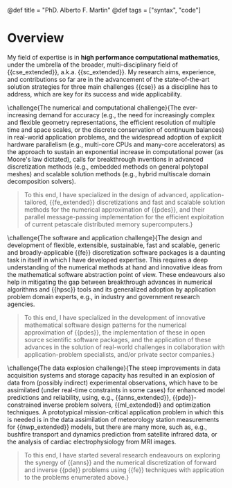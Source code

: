 @def title = "PhD. Alberto F. Martin"
@def tags = ["syntax", "code"]
<!--@@![](/assets/figures/NSWE_48x48_1_trapezoidal_dt_480_tau_dtdiv2.gif) @@ -->


# Overview

My field of expertise is in **high performance computational mathematics**, under the umbrella of the broader, multi-disciplinary field of {{cse_extended}}, a.k.a. {{sc_extended}}. My research aims, experience, and contributions so far are in the advancement of the state-of-the-art solution strategies for three  main challenges {{cse}} as a discipline has to address, which are key for its success and wide applicability.

\challenge{The numerical and computational challenge}{The ever-increasing demand for accuracy (e.g., the need for increasingly complex and flexible geometry representations, the efficient resolution of multiple time and space scales, or the discrete conservation of continuum balances) in real-world application problems, and the widespread adoption of explicit hardware parallelism (e.g., multi-core CPUs and many-core accelerators) as the  approach to sustain an exponential increase in computational power (as Moore's law dictated), calls for breakthrough inventions in advanced discretization methods (e.g., embedded methods on general polytopal meshes) and scalable solution methods (e.g.,  hybrid multiscale  domain decomposition solvers). 

> To this end, I have specialized in the design of advanced, application-tailored, {{fe_extended}} discretizations and fast and scalable solution methods for the numerical approximation of {{pdes}}, and their parallel message-passing implementation for the efficient exploitation of current petascale distributed memory supercomputers.}

\challenge{The software and application challenge}{The design and development of flexible, extensible, sustainable, fast and scalable, generic and broadly-applicable {{fe}} discretization software packages is a daunting task in itself in which I have developed expertise.  This requires a deep understanding of the numerical methods at hand and innovative ideas from the mathematical software abstraction point of view. These endeavours also help in mitigating the gap between breakthrough advances in numerical algorithms and {{hpsc}} tools and its generalized adoption by application problem domain experts, e.g., in industry and government research agencies. 

> To this end, I have specialized in the development of innovative mathematical software design patterns for the numerical approximation of {{pdes}},  the implementation of these in open source scientific software packages, and the application of these advances in the solution of real-world challenges in collaboration with application-problem specialists, and/or private sector companies.}

\challenge{The data explosion challenge}{The steep improvements in data acquisition systems and storage capacity has resulted in an explosion of data from (possibly indirect) experimental observations, which have to be assimilated (under real-time constraints in some cases) for enhanced model predictions and reliability, using, e.g., {{anns_extended}}, {{pde}}-constrained inverse problem solvers, {{ml_extended}} and optimization techniques. A prototypical mission-critical application problem in which this is needed is in the data assimilation of meteorology station measurements for {{nwp_extended}} models, but there are many more, such as, e.g., bushfire transport and dynamics prediction from satellite infrared data, or the analysis of cardiac electrophysiology from MRI images. 

>To this end, I have started several research endeavours on exploring the synergy of {{anns}} and the numerical discretization of forward and inverse {{pde}} problems using {{fe}} techniques with application to the problems enumerated above.}

<!--
## My 10 selected research achievements

1. I have developed a novel bulk-asynchronous, fully-distributed, communicator-aware, inter-level overlapped, and recursive algorithmic adaptation of MultiLevel {{bddc}} preconditioners that efficiently scales up to the 458K cores of the IBM BG/Q supercomputer installed in JSC, Germany, in the solution of linear elliptic {{pde}} problems (e.g., Poisson or Elasticity) with dozens of billions of unknowns. Thanks to these outstanding results (unprecedented in the literature for domain decomposition techniques), `FEMPAR` (see item below) has been qualified for High-Q club status <!--[^1]-->
<!--\citep{brommel_juqueen_2015}, a distinction that the Juelich Supercomputing Center (Germany) awards to the most scalable EU codes. This work was published in a series of two papers at  SIAM Journal of Scientific Computing \citep{badia_highly_2014,badia_multilevel_2016}.
1. I have addressed in a rigorous way the development of algorithms and data structures for parallel adaptive {{fe}} analysis on tree-based meshes endowed with {{sfc}}. The literature clearly failed to explain when and why the parallel algorithms and data structures required to support generic conforming {{fe}} discretizations atop tree-based adaptive meshes are correct. To solve this issue,  I have inferred results based on mathematical propositions and proofs, yielding the (correctness of the) parallel algorithms in the framework. I wrote the {{mpi}}-parallel implementation of these algorithms, which is is available at `FEMPAR`. A strong scaling study of this implementation when applied to Poisson and Maxwell problems reveals  remarkable scalability up to 32.2K CPU cores and 482.2M {{dofs}} on the Marenostrum IV supercomputer.  Besides,  a comparison of `FEMPAR` performance  with that of the state-of-the art `deal.II` software, reveals at least competitive performance, and at most factor 2-3 improvements on a massively parallel supercomputer. This work has been recently published at SIAM Journal on Scientific Computing \citep{Badia2019a}.
1. I have contributed to balancing domain decomposition solvers for large-scale {{pdes}} in the form of new numerical algorithmic inventions and/or adaptation of existing ones towards different goals. In particular: (a) In a paper published at the *International Journal of Numerical methods in Engineering* \citep{badia_enhanced_2013}, I have rehabilitated the Balancing Neumann-Neumann preconditioner as an efficient preconditioning strategy for large-scale fluid and solid mechanics simulations. (b) In a paper published at the *Journal of Scientific Computing* \citep{Badia2018pb}, I have developed a new variant of {{bddc}} for multi-material problems. The new variant, grounded on a material-based aggregation technique, does not require expensive eigenvalue solvers like the mainstream ones based on adaptive selection of constraints, and it has been shown to be 8x times faster (with a problem with half billion {{dofs}} on 8.2K cores), while consuming significantly less memory resources, compared against a state-of-the-art, highly efficient MPI implementation of an adaptive-coarse-space {{bddc}} preconditioner implemented in the PETSc software package from ANL.}(c) In a paper published at *Parallel Computing* \citep{badia_scalability_2015}, I have developed an overlapped coarse/fine-grid message-passing implementation of inexact {{bddc}} solvers that is able to  boost their scalability on petascale computers. (d) In a paper published at *Applied Mathematical Letters* \citep{Badia2019}, I have developed an enhanced variant of the original {{bddc}} preconditioner} that is able to eliminate the condition number matrix dependence on the ratio among the subdomain and mesh resolutions.
1. I have developed a new embedded {{fe}} formulation for elliptic {{pdes}}, the so-called, {{agg}} method \citep{badia_aggregated_2017}, which is able to solve the conditioning and stability issues of embedded {{fe}} methods due to the so-called small cut cell problem using cell agglomeration techniques. The new formulation enjoys the following unique properties, compared to other solutions available in the literature: (1) it allows one to leverage existing parallel algebraic multigrid solvers for solving the underlying systems of linear algebraic equations at large scales; (2) it does not modify the underlying physical problem via stabilization parameters; (3) it is applicable to both continuous and discontinuous Galerkin formulations. The new method \citep{badia_aggregated_2017} was published at *Computer Methods in Applied Mechanics and Engineering*. Recently, I have extended the method to incompressible flow problems (i.e., the Stokes equations), while being able to demonstrate that it is possible to build mixed aggregated {{fe}} pairs (plus face stabilization) in order to enjoy (1)-(3) for such kind of problems. This latter work was published at SIAM Journal on Scientific Computing \citep{badia_stokes_2018}. 
1. I have developed a novel tool for the simulation of the non-linear eddy current, AC loss large-scale modelling of {{hts}} tapes and bulks. The hallmark of this tool, compared to any other currently available in the {{hts}} modelling community, is: (1) its ability to combine arbitrary-order Edge {{fes}} for the Maxwell Equations with {{amr}} on octree-based meshes while exploiting message-passing parallelism in all stages of the simulation pipeline \citep{Olm2019}, and (2) a novel 2-level {{bddc}} preconditioner that I have developed for the linearized discrete Maxwell Equations with heterogeneous materials able to scale up to dozens of thousands for computational cores \citep{Badia2019maxwell}. The numerical tool has been validated experimentally against the so-called Hall probe mapping experiment and it is already providing insightful understanding of the electromagnetic behavior, under different design parameters (e.g., size and shape), of the {{hts}} tapes manufactured by the company OXOLUTIA S.L. All these results have been published in a paper \citep{Olm2019} at *Computer Physics Communications*, and the new 2-level BDDC preconditioner, at the *Finite Elements in Analysis and Design* journal \citep{Badia2019maxwell}.
1. I have developed a pair of new stabilized, variational multiscale {{fe}} discretization schemes for the thermally-coupled incompressible inductionless {{mhd}} system of {{pde}} equations. These new FE schemes are accompanied with new efficient, algorithmically scalable preconditioners tailored for the resulting discrete operators based on a recursive use of block incomplete LU factorization. These preconditioners have been shown to keep the condition number of the multi-physics systems of equations bounded by a constant independent of the mesh resolution and number of processors. The combination of all the novel algorithms developed within this research line has enabled large-scale realistic {{bb}} simulations in nuclear fusion reactors up to scales and (high) Hartmann numbers unprecedented in the computational fusion community. In particular, on a simulation with a 100 million unstructured tetrahedral mesh on 4096 CPU cores of the MN-III supercomputer (at BSC-CNS), with a time step size as large as 0.025 secs, I was able to provide insightful simulation results to the {{mhd}} simulation of a dual-coolant liquid metal blanket designed by the Spanish {{bb}} Technology Programme TECNOFUS. This work was published at the Journal of Computational Physics~\citep{Badia2019a}.
1. I have recently addressed the development the message-passing variants of the algorithms involved in all stages of the {{agg}} method (e.g., construction of cell aggregates, set up of ill-posed {{dof}} constraints, resolution of constraints during parallel {{fe}} assembly, etc.) Up to the fact that the processors might require to retrieve from remote processors the roots of those cell aggregates which are split among processors, this work has proven the {{agg}} method to be a method very amenable to distributed-memory parallelization. In particular, it can be implemented using standard tools in parallel {{fe}} libraries, such as ghost cells nearest neighbour exchanges.  I have implemented these algorithms in `FEMPAR` using {{mpi}} for inter-processor communications. Their high appeal at large scales has been demonstrated with a comprehensive weak scaling test up to 16K cores and up to nearly 300M DOFs and a billion cells in the Marenostrum-IV supercomputer using the Poisson equation on complex 3D domains as model problem. To the best of my knowledge, this is the first time that embedded methods are successfully applied to such large scales. This work has been recently published at a JCR Q1-ranked journal in the field (see reference \citep{Verdugo2019} for more details).
1. During a period of 10 years (2012-2021), I have provided to a group of 10 researchers (on average) access to 38 Million core-hours on different world-class supercomputing facilities (HELIOS, HPC-FF, JUROPA, JUQUEEN, HERMIT, CURIE, MARENOSTRUM II-IV, MINOTAURO, FERMI, HLRN-III, GADI). I have achieved this by preparing winning project access proposals: 28x 4-month Spanish Supercomputing Network (RES) project proposals, 3x 6-month EU-PRACE preparatory access project proposals, 1x EU-PRACE TIER-0 1-year project proposal, 2x 1-year German Gauss Centre of Supercomputing project proposals, and 1x 1-year Australian NCMAS project proposal. 
--> 
<!--%During my senior researcher stage, first at {{cimne}}, and lately at Monash University, Australia, I have played several R & D management roles, while funding the work of other researchers. Within the FETHPC-H2020 *ExaQute* project (spanning 2018-2021), I am the leader of Working Package ''WP3 - Space-time parallelization''}.  %This has allowed me to fund and supervise a 2-year post-doc on robust and scalable adaptive unfitted {{fe}} methods for non-linear solid mechanics problems}. I also prepared a winning project proposal for the *''Personal Técnico de Apoyo (PTA) 2019''* call in order to co-fund the position at UPC of a scientific software engineer  during a 3-year period. Recently, my project  proposal on space-time adaptive unfitted {{fe}} methods has been funded by the Australian  National Computational Merit Allocation Scheme, 2021 call}. I have the role of co-PI in this project. Besides, in the *ERC PoC project FEXFEM*, and the *FP-EU7 FORTISSIMO* project on large-scale modelling of {{hts}} devices, I acted as Delegated Chief Investigator and led the corresponding research project teams within my institution towards achieving the project goals}. On the other hand, -->
<!--
1. I am co-founder, main software architect and project coordinator of `FEMPAR`, an open-source, {{hpc}}, hybrid MPI+OpenMP parallel, scientific software package for the numerical modelling of problems governed by {{pdes}} on {{hpc}} platforms (from multi-core based clusters, to high-end petascale supercomputers). `FEMPAR` has been successfully used in 40x JCR Q1-ranked research papers on different topics and application areas: simulation of turbulent flows and stabilized {{fe}} methods , MHD, monotonic {{fes}}, unfitted {{fes}} and embedded boundary methods, {{amr}}, AM and {{hts}} simulations, and scientific software engineering. It has also been used for the highly efficient implementation of DD solvers and block preconditioning techniques. Its users/developers span different research groups on national and international-level institutions, including UPC, CIMNE, ICMAB-CSIC, CIEMAT, ICTJA-CSIC, Czech Academy of Sciences (Czech Republic), Sandia National Labs (EEUU), North Carolina State University (USA), Duy Tan University (Vietnam),  Monash University (Australia), and l’Ecole Politechnique (Paris). Besides, it has been  a crucial tool for the successful execution of several high-quality EU-funded projects, namely, 1x ERC starting grant, 2x ERC PoC projects, 1x EU-FP7 project, and 3x H2020 projects. I have presented the software engineering inventions which lay the foundations of `FEMPAR` in a series of 4x papers \citep{Badia2020fempar,Olm2019b,badia_fempar_2017,badia_implementation_2013} including a major 76-page manuscript that was published at the *Archives of Computational Methods in Engineering* \citep{badia_fempar_2017} (ranked 5/106 in the area of Computer Science, Interdisciplinary applications. Source: 2018 JCR edition).

1. In \citep{BadiaMartin2021a}, I have addressed the challenge of bridging unfitted {{fe}} methods and adaptive mesh refinement at large scales. To this end, I have developed (and implemented) a parallel message-passing adaptive method that combines the {{agg}} with parallel {{amr}} on octree-based meshes. Mathematical analysis and numerical experiments demonstrate its optimal mesh adaptation capability, robustness to cut location and parallel efficiency, on classical Poisson $hp$-adaptivity benchmarks.  This work opens the path to functional and geometrical error-driven dynamic mesh adaptation with {{agg}} in large-scale realistic scenarios. Likewise, it can offer guidance for bridging other scalable unfitted methods and parallel {{amr}}. Besides, in \citep{badianonlinear2021}, with my post-doc, I have extended this method to large-scale nonlinear problems in solid mechanics.  These two algorithms, together with other modelling and numerical discretization inventions, lay the foundations of an accurate computational model for the simulation of metal {{am}} processes. Given a set of material and printing process parameters, the outcome with relevant industrial interest is the capability to predict potential printing defects, such as excess or lack of powder fusion. This sort of insightful information is crucial for application problem experimentalists, as, e.g., those at the Monash Centre for {{am}}, with whom I collaborate. The advances so far in this regard have been published in two Q1-ranked JCR research journals~\citep{Neiva2020,Neiva2019a}.
 
-->
<!--
## References
@@bibrefs

\biblabel{brommel_juqueen_2015}{1}
1. Brömmel, B. J. N. Wylie, and W. Frings. JUQUEEN Extreme Scaling Workshop 2015. Technical Report FZJ-2015-01645, FZJ-JSC-IB-2015-01, Jülich Supercomputing Center, 2015.
<!--
[^1] Brömmel, B. J. N. Wylie, and W. Frings. JUQUEEN Extreme Scaling Workshop 2015. Technical Report FZJ-2015-01645, FZJ-JSC-IB-2015-01, Jülich Supercomputing Center, 2015.
-->
<!--
\biblabel{badia_highly_2014}{2}
2. S. Badia, A. **F. Martin**, and J. Principe. A Highly Scalable Parallel Implementation of Balancing Domain Decomposition by Constraints. *SIAM Journal on Scientific Computing*, 36(2):C190–C218, 2014. \doi{10.1137/130931989}.

\biblabel{badia_multilevel_2016}{3}
3. S. Badia, **A. F. Martín** and J. Principe. Multilevel Balancing Domain Decomposition at Extreme Scales. *SIAM Journal on Scientific Computing*, 38(1):C22-C52, 2016. \doi{10.1137/15M1013511}.

\biblabel{Badia2019a}{4}
4. S. Badia, **A. F. Martín**, E. Neiva, and F. Verdugo. A Generic Finite Element Framework on Parallel Tree-Based Adaptive Meshes. **SIAM Journal on Scientific Computing**, 42(6):C436–C468, 2020. \doi{10.1137/20M1328786}.

\biblabel{badia_enhanced_2013}{5}
5. S. Badia, **A. F. Martín**, and J. Principe. Enhanced balancing Neumann-Neumann preconditioning in computational fluid and solid mechanics. *International Journal for Numerical Methods in Engineering*, 96(4):203–230, 2013. \doi{10.1002/nme.4541}.

\biblabel{Badia2018pb}{6}
6. S. Badia, **A. F. Martín**, and H. Nguyen. Physics-Based Balancing Domain Decomposition by Constraints for Multi-Material Problems. *Journal of Scientific Computing*, 79(2):718–747, 2019. \doi{10.1007/s10915-018-0870-z}.

\biblabel{badia_scalability_2015}{7}
7. S. Badia, **A. F. Martín**, and J. Principe. On the scalability of inexact balancing domain decomposition by constraints with overlapped coarse/fine corrections. *Parallel Computing*, 50:1–24, 2015. \doi{10.1016/j.parco.2015.09.004}.

\biblabel{Badia2019}{8}
8. S. Badia, **A. F. Martín**, and H. Nguyen. Balancing domain decomposition by constraints associated with subobjects. *Applied Mathematics Letters*, 87:93–100, 2019. \doi{10.1016/J.AML.2018.07.033}.

\biblabel{badia_aggregated_2017}{9}
9. S. Badia, F. Verdugo, and **A. F. Martín**. The aggregated unfitted finite element method for elliptic problems. *Computer Methods in Applied Mechanics and Engineering*, 336:533–553, 2018. \doi{10.1016/j.cma.2018.03.022}.

\biblabel{badia_stokes_2018}{10}
10. S. Badia, **A. F. Martín** and F. Verdugo. Mixed Aggregated Finite Element Methods for the Unfitted Discretization of the Stokes Problem. *SIAM Journal on Scientific Computing*, 40(6):B1541–B1576, 2018. \doi{10.1137/18M1185624}.

\biblabel{Olm2019}{11}
11. M. Olm, S. Badia, and **A. F. Martín**. Simulation of High Temperature Superconductors and experimental validation. *Computer Physics Communications*, 237:154–167, 2019. \doi{10.1016/J.CPC.2018.11.021}.

\biblabel{Badia2019maxwell}{12}
12. S. Badia, **A. F. Martín**, and M. Olm. Scalable solvers for complex electromagnetics problems. *Finite Elements in Analysis and Design*, 161:16–31, 2019. \doi{10.1016/J.FINEL.2019.04.003}.

\biblabel{Verdugo2019}{13}
13. F. Verdugo, **A. F. Martín**, and S. Badia. Distributed-memory parallelization of the aggregated unfitted finite element method. Computer Methods in Applied Mechanics and Engineering, 357:112583, 2019. \doi{10.1016/j.cma.2019.112583}.

\biblabel{Badia2020fempar}{14}
14. S. Badia and **A. F. Martín**. A tutorial-driven introduction to the parallel finite element library FEMPAR v1.0.0. *Computer Physics Communications*, 248:107059, 2020. \doi{10.1016/j.cpc.2019.107059}

\biblabel{Olm2019b}{15}
15. M. Olm, S. Badia, and **A. F. Martín**. On a general implementation of h- and p-adaptive curl-conforming finite elements. *Advances in Engineering Software*, 132:74–91, 2019. \doi{10.1016/J.ADVENGSOFT.2019.03.006}.

\biblabel{badia_fempar_2017}{16}
16. S. Badia, **A. F. Martín** and J. Principe. FEMPAR: An Object-Oriented Parallel Finite Element Framework. *Archives of Computational Methods in Engineering*, 25(2):195-271, 2018. \doi{10.1007/s11831-017-9244-1}.

\biblabel{badia_implementation_2013}{17}
17. S. Badia, **A. F. Martín**, and J. Principe. Implementation and scalability analysis of balancing domain decomposition methods. *Archives of Computational Methods in Engineering*, 20(3):239–262, 2013. \doi{10.1007/s11831-013-9086-4}.

\biblabel{Neiva2020}{18}
18. E. Neiva, M. Chiumenti, M. Cervera, E. Salsi, G. Piscopo, S. Badia, **A. F. Martín**, Z. Chen, C. Lee, and C. Davies. Numerical modelling of heat transfer and experimental validation in powder-bed fusion with the virtual domain approximation. *Finite Elements in Analysis and Design*, 168, 2020. \doi{10.1016/j.finel.2019.103343}

\biblabel{Neiva2019a}{19}
19. E. Neiva, S. Badia, **A. F. Martín**, and M. Chiumenti. A scalable parallel finite element framework for growing geometries. Application to metal additive manufacturing. *International Journal for Numerical Methods in Engineering*, \doi{10.1002/nme.6085}.
-->

<!--
@@
-->
<!-- \tableofcontents --> 
<!-- you can use \toc as well -->
